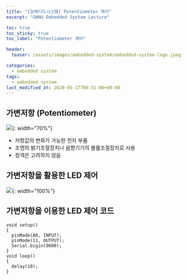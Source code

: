```yaml
---
title: "[임베디드시스템] Potentiometer 제어"
excerpt: "GWNU Embedded System Lecture"

toc: true
toc_sticky: true
toc_label: "Potentiometer 제어"

header:
  teaser: /assets/images/embedded-system/embedded-system-logo.jpeg

categories:
  - embedded system
tags:
  - embedded system
last_modified_at: 2020-05-17T00:31:00+09:00
---
```


## 가변저항 (Potentiometer)

![](https://eliotjang.github.io/assets/images/embedded-system/potentiometer-1.png){: width="70%"}

- 저항값의 변화가 가능한 전자 부품
- 조명의 밝기조절장치나 음향기기의 볼륨조절장치로 사용
- 정격은 고려하지 않음

## 가변저항을 활용한 LED 제어

![](https://eliotjang.github.io/assets/images/embedded-system/potentiometer-2.png){: width="100%"}

## 가변저항을 이용한 LED 제어 코드

```
void setup()
{
  pinMode(A0, INPUT);
  pinMode(11, OUTPUT);
  Serial.bigin(9600);
}
void loop()
{
  delay(10);
}
```





